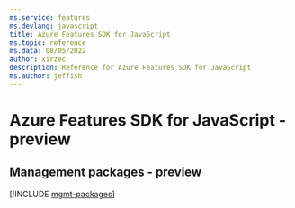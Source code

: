 ```yaml
---
ms.service: features
ms.devlang: javascript
title: Azure Features SDK for JavaScript
ms.topic: reference
ms.data: 08/05/2022
author: xirzec
description: Reference for Azure Features SDK for JavaScript
ms.author: jeffish
---
```

# Azure Features SDK for JavaScript - preview

## Management packages - preview
[!INCLUDE [mgmt-packages](features-mgmt-index.md)]